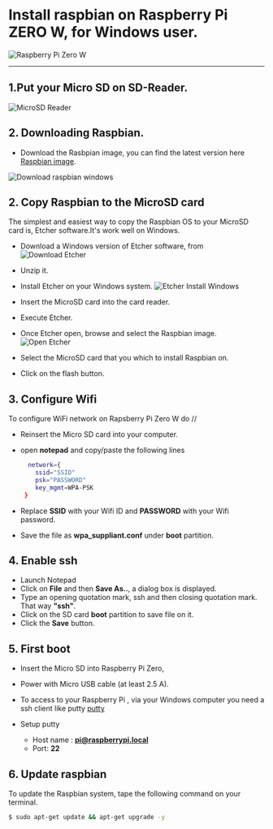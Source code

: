 # Install raspbian on Raspberry Pi ZERO W, for Windows user.
![Raspberry Pi Zero W](https://github.com/opendevices/iot.apps/doc/img/raspberry-pi-zero-w.jpg)

---

## 1.Put your Micro SD on SD-Reader.

![MicroSD Reader](https://github.com/opendevices/iot.apps/doc/img/sd-card-reader.jpg)


## 2. Downloading Raspbian.
 - Download the Rasbpian image, you can find the latest version here  [Raspbian image](https://www.raspberrypi.org/downloads/raspbian/).


 ![Download raspbian windows](https://github.com/opendevices/iot.apps/blob/master/doc/img/RaspbianDownloadWindows.png)

## 2. Copy Raspbian to the MicroSD card 
 The simplest and easiest way to copy the Raspbian OS to your MicroSD card is, Etcher software.It's work well on Windows.


 - Download a Windows version of  Etcher software, from  
 ![Download Etcher](https://github.com/opendevices/iot.apps/blob/master/doc/img/EtcherDownloadWindows.png)

 - Unzip it.
 
 - Install Etcher on your Windows system.
 ![Etcher Install Windows](https://github.com/opendevices/iot.apps/blob/master/doc/img/EtcherInstallWindows.png)

 - Insert the MicroSD card into the card reader.
 
 - Execute Etcher.
 - Once Etcher open, browse and select the Raspbian image.
  ![Open Etcher](https://github.com/opendevices/iot.apps/blob/master/doc/img/EtcherSelectWindows.png)
  
 - Select the MicroSD card that you which to install Raspbian on.
 - Click on the flash button.
 

## 3. Configure Wifi
  To configure WiFi network on Rapsberry Pi Zero W do
  //
 - Reinsert the Micro SD card into your  computer.
 - open **notepad** and copy/paste the following lines

	```bash
	  network={
		ssid="SSID"
		psk="PASSWORD"
		key_mgmt=WPA-PSK
	 }
	```

 - Replace **SSID** with your Wifi ID and **PASSWORD** with your Wifi password.
 - Save the file as **wpa_suppliant.conf** under **boot** partition.

## 4. Enable ssh

 - Launch Notepad
 - Click on **File** and then **Save As..**, a dialog box is displayed.
 - Type an opening quotation mark, ssh and then closing quotation mark. That way **"ssh"**.    
 - Click on the SD card **boot** partition to save file on it.
 - Click the **Save** button.

## 5. First boot

- Insert the Micro SD into Raspberry Pi Zero,
- Power with Micro USB cable (at least 2.5 A).

- To access to your Raspberry Pi , via your Windows computer you need a ssh client
  like putty [putty](https://www.chiark.greenend.org.uk/~sgtatham/putty/latest.html)
- Setup putty
  * Host name : **pi@raspberrypi.local**
  * Port: **22**


## 6. Update raspbian
 To update the Raspbian system, tape the following command on your terminal.

 ```bash
 $ sudo apt-get update && apt-get upgrade -y
 ```
